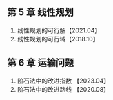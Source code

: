 ## 第 5 章 线性规划

1. 线性规划的可行解【2021.04】
2. 线性规划的可行域【2018.10】

## 第 6 章 运输问题

1. 阶石法中的改进指数 【2023.04】
1. 阶石法中的改进路线 【2020.08】
